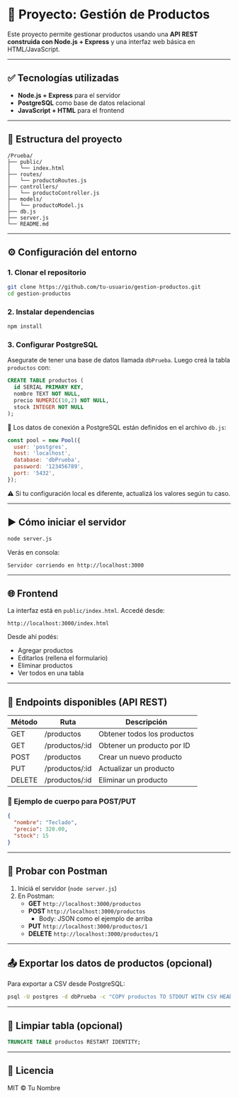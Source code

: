
# 🛒 Proyecto: Gestión de Productos

Este proyecto permite gestionar productos usando una **API REST construida con Node.js + Express** y una interfaz web básica en HTML/JavaScript.

---

## ✅ Tecnologías utilizadas

- **Node.js + Express** para el servidor
- **PostgreSQL** como base de datos relacional
- **JavaScript + HTML** para el frontend

---

## 📁 Estructura del proyecto

```
/Prueba/
├── public/
│   └── index.html
├── routes/
│   └── productoRoutes.js
├── controllers/
│   └── productoController.js
├── models/
│   └── productoModel.js
├── db.js
├── server.js
└── README.md
```

---

## ⚙️ Configuración del entorno

### 1. Clonar el repositorio

```bash
git clone https://github.com/tu-usuario/gestion-productos.git
cd gestion-productos
```

### 2. Instalar dependencias

```bash
npm install
```

### 3. Configurar PostgreSQL

Asegurate de tener una base de datos llamada `dbPrueba`. Luego creá la tabla `productos` con:

```sql
CREATE TABLE productos (
  id SERIAL PRIMARY KEY,
  nombre TEXT NOT NULL,
  precio NUMERIC(10,2) NOT NULL,
  stock INTEGER NOT NULL
);
```

📌 Los datos de conexión a PostgreSQL están definidos en el archivo `db.js`:

```js
const pool = new Pool({
  user: 'postgres',
  host: 'localhost',
  database: 'dbPrueba',
  password: '123456789',
  port: '5432',
});
```

⚠️ Si tu configuración local es diferente, actualizá los valores según tu caso.

---

## ▶️ Cómo iniciar el servidor

```bash
node server.js
```

Verás en consola:

```
Servidor corriendo en http://localhost:3000
```

---

## 🌐 Frontend

La interfaz está en `public/index.html`. Accedé desde:

```
http://localhost:3000/index.html
```

Desde ahí podés:

- Agregar productos
- Editarlos (rellena el formulario)
- Eliminar productos
- Ver todos en una tabla

---

## 📮 Endpoints disponibles (API REST)

| Método | Ruta             | Descripción               |
|--------|------------------|---------------------------|
| GET    | /productos       | Obtener todos los productos |
| GET    | /productos/:id   | Obtener un producto por ID  |
| POST   | /productos       | Crear un nuevo producto     |
| PUT    | /productos/:id   | Actualizar un producto      |
| DELETE | /productos/:id   | Eliminar un producto        |

### 📝 Ejemplo de cuerpo para POST/PUT

```json
{
  "nombre": "Teclado",
  "precio": 320.00,
  "stock": 15
}
```

---

## 🧪 Probar con Postman

1. Iniciá el servidor (`node server.js`)
2. En Postman:
   - **GET** `http://localhost:3000/productos`
   - **POST** `http://localhost:3000/productos`
     - Body: JSON como el ejemplo de arriba
   - **PUT** `http://localhost:3000/productos/1`
   - **DELETE** `http://localhost:3000/productos/1`

---

## 📤 Exportar los datos de productos (opcional)

Para exportar a CSV desde PostgreSQL:

```bash
psql -U postgres -d dbPrueba -c "COPY productos TO STDOUT WITH CSV HEADER" > productos.csv
```

---

## 🧼 Limpiar tabla (opcional)

```sql
TRUNCATE TABLE productos RESTART IDENTITY;
```

---

## 📄 Licencia

MIT © Tu Nombre
